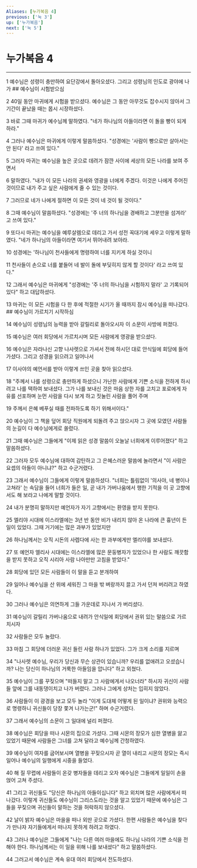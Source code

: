 ```yaml
---
Aliases: [누가복음 4]
previous: ['눅 3']
up: ['누가복음']
next: ['눅 5']
---
```

# 누가복음 4

***


1 예수님은 성령이 충만하여 요단강에서 돌아오셨다. 그리고 성령님의 인도로 광야에 나가 ## 예수님이 시험받으심 

2 40일 동안 마귀에게 시험을 받으셨다. 예수님은 그 동안 아무것도 잡수시지 않아서 그 기간이 끝났을 때는 몹시 시장하셨다. 

3 바로 그때 마귀가 예수님께 말하였다. "네가 하나님의 아들이라면 이 돌을 빵이 되게 하라." 

4 그러나 예수님은 마귀에게 이렇게 말씀하셨다. "성경에는 '사람이 빵으로만 살아서는 안 된다' 라고 쓰여 있다." 

5 그러자 마귀는 예수님을 높은 곳으로 데려가 잠깐 사이에 세상의 모든 나라를 보여 주면서 

6 말하였다. "내가 이 모든 나라의 권세와 영광을 너에게 주겠다. 이것은 나에게 주어진 것이므로 내가 주고 싶은 사람에게 줄 수 있는 것이다. 

7 그러므로 네가 나에게 절하면 이 모든 것이 네 것이 될 것이다." 

8 그때 예수님이 말씀하셨다. "성경에는 '주 너의 하나님을 경배하고 그분만을 섬겨라' 고 쓰여 있다." 

9 또다시 마귀는 예수님을 예루살렘으로 데리고 가서 성전 꼭대기에 세우고 이렇게 말하였다. "네가 하나님의 아들이라면 여기서 뛰어내려 보아라. 

10 성경에는 '하나님이 천사들에게 명령하여 너를 지키게 하실 것이니 

11 천사들이 손으로 너를 붙들어 네 발이 돌에 부딪히지 않게 할 것이다' 라고 쓰여 있다." 

12 그래서 예수님은 마귀에게 "성경에는 '주 너의 하나님을 시험하지 말라' 고 기록되어 있다" 하고 대답하셨다. 

13 마귀는 이 모든 시험을 다 한 후에 적절한 시기가 올 때까지 잠시 예수님을 떠나갔다. ## 예수님이 가르치기 시작하심 

14 예수님이 성령님의 능력을 받아 갈릴리로 돌아오시자 이 소문이 사방에 퍼졌다. 

15 예수님은 여러 회당에서 가르치시며 모든 사람에게 영광을 받으셨다. 

16 예수님은 자라나신 고향 나사렛으로 가셔서 전에 하시던 대로 안식일에 회당에 들어가셨다. 그리고 성경을 읽으려고 일어나서 

17 이사야의 예언서를 받아 이렇게 쓰인 곳을 찾아 읽으셨다. 

18 "주께서 나를 성령으로 충만하게 하셨으니 가난한 사람에게 기쁜 소식을 전하게 하시려고 나를 택하여 보내셨다. 그가 나를 보내신 것은 마음 상한 자를 고치고 포로에게 자유를 선포하며 눈먼 사람을 다시 보게 하고 짓눌린 사람을 풀어 주며 

19 주께서 은혜 베푸실 때를 전파하도록 하기 위해서이다." 

20 예수님이 그 책을 덮어 회당 직원에게 되돌려 주고 앉으시자 그 곳에 모였던 사람들의 눈길이 다 예수님에게로 쏠렸다. 

21 그때 예수님은 그들에게 "이제 읽은 성경 말씀이 오늘날 너희에게 이루어졌다" 하고 말씀하셨다. 

22 그러자 모두 예수님에 대하여 감탄하고 그 은혜스러운 말씀에 놀라면서 "이 사람은 요셉의 아들이 아니냐?" 하고 수군거렸다. 

23 그래서 예수님이 그들에게 이렇게 말씀하셨다. "너희는 틀림없이 '의사야, 네 병이나 고쳐라' 는 속담을 들어 너희가 들은 일, 곧 내가 가버나움에서 행한 기적을 이 곳 고향에서도 해 보라고 나에게 말할 것이다. 

24 내가 분명히 말하지만 예언자가 자기 고향에서는 환영을 받지 못한다. 

25 엘리야 시대에 이스라엘에는 3년 반 동안 비가 내리지 않아 온 나라에 큰 흉년이 든 일이 있었다. 그때 거기에는 많은 과부가 있었지만 

26 하나님께서는 오직 시돈의 사렙다에 사는 한 과부에게만 엘리야를 보내셨다. 

27 또 예언자 엘리사 시대에는 이스라엘에 많은 문둥병자가 있었으나 한 사람도 깨끗함을 받지 못하고 오직 시리아 사람 나아만만 고침을 받았다." 

28 회당에 있던 모든 사람들이 이 말을 듣고 분개하여 

29 일어나 예수님을 산 위에 세워진 그 마을 밖 벼랑까지 끌고 가서 던져 버리려고 하였다. 

30 그러나 예수님은 의연하게 그들 가운데로 지나서 가 버리셨다. 

31 예수님이 갈릴리 가버나움으로 내려가 안식일에 회당에서 권위 있는 말씀으로 가르치시자 

32 사람들은 모두 놀랐다. 

33 마침 그 회당에 더러운 귀신 들린 사람 하나가 있었다. 그가 크게 소리를 지르며 

34 "나사렛 예수님, 우리가 당신과 무슨 상관이 있습니까? 우리를 없애려고 오셨습니까? 나는 당신이 하나님의 거룩한 아들임을 압니다" 하고 외쳤다. 

35 예수님이 그를 꾸짖으며 "떠들지 말고 그 사람에게서 나오너라" 하시자 귀신이 사람들 앞에 그를 내동댕이치고 나가 버렸다. 그러나 그에게 상처는 입히지 않았다. 

36 사람들이 이 광경을 보고 모두 놀라 "이게 도대체 어떻게 된 일이냐? 권위와 능력으로 명령하니 귀신들이 당장 쫓겨 나가는군!" 하며 수군거렸다. 

37 그래서 예수님의 소문이 그 일대에 널리 퍼졌다. 

38 예수님은 회당을 떠나 시몬의 집으로 가셨다. 그때 시몬의 장모가 심한 열병을 앓고 있었기 때문에 사람들은 그녀를 고쳐 달라고 예수님께 간청하였다. 

39 예수님이 여자를 굽어보시며 열병을 꾸짖으시자 곧 열이 내리고 시몬의 장모는 즉시 일어나 예수님의 일행에게 시중을 들었다. 

40 해 질 무렵에 사람들이 온갖 병자들을 데리고 오자 예수님은 그들에게 일일이 손을 얹어 고쳐 주셨다. 

41 그리고 귀신들도 "당신은 하나님의 아들이십니다" 하고 외치며 많은 사람에게서 떠나갔다. 이렇게 귀신들도 예수님이 그리스도라는 것을 알고 있었기 때문에 예수님은 그들을 꾸짖으며 귀신들이 말하는 것을 허락하지 않으셨다. 

42 날이 밝자 예수님은 마을을 떠나 외딴 곳으로 가셨다. 한편 사람들은 예수님을 찾다가 만나자 자기들에게서 떠나지 못하게 하려고 하였다. 

43 그러나 예수님은 그들에게 "나는 다른 여러 마을에도 하나님 나라의 기쁜 소식을 전해야 한다. 하나님께서는 이 일을 위해 나를 보내셨다" 하고 말씀하셨다. 

44 그러고서 예수님은 계속 유대 여러 회당에서 전도하셨다.

